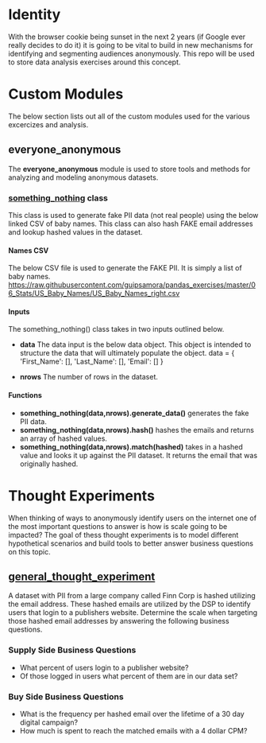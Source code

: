 # Identity
With the browser cookie being sunset in the next 2 years (if Google ever really decides to do it) it is going to be vital to build in new mechanisms for identifying and segmenting audiences anonymously. This repo will be used to store data analysis exercises around this concept.

# Custom Modules
The below section lists out all of the custom modules used for the various excercizes and analysis.

## everyone_anonymous 
The **everyone_anonymous** module is used to store tools and methods for analyzing and modeling anonymous datasets.

### [something_nothing](https://github.com/finnnilsen90/identity/blob/main/everyone_anonymous.py) class 
This class is used to generate fake PII data (not real people) using the below linked CSV of baby names. This class can also hash FAKE email addresses and lookup hashed values in the dataset.

#### Names CSV
The below CSV file is used to generate the FAKE PII. It is simply a list of baby names.
https://raw.githubusercontent.com/guipsamora/pandas_exercises/master/06_Stats/US_Baby_Names/US_Baby_Names_right.csv

#### Inputs
The something_nothing() class takes in two inputs outlined below. 
- **data** The data input is the below data object. This object is intended to structure the data that will ultimately populate the object.
data = {
            'First_Name': [],
            'Last_Name': [],
            'Email': []
        }

- **nrows** The number of rows in the dataset.

#### Functions
- **something_nothing(data,nrows).generate_data()** generates the fake PII data.
- **something_nothing(data,nrows).hash()** hashes the emails and returns an array of hashed values.
- **something_nothing(data,nrows).match(hashed)** takes in a hashed value and looks it up against the PII dataset. It returns the email that was originally hashed.

# Thought Experiments
When thinking of ways to anonymously identify users on the internet one of the most important questions to answer is how is scale going to be impacted? The goal of thess thought experiments is to model different hypothetical scenarios and build tools to better answer business questions on this topic.

## [general_thought_experiment](https://github.com/finnnilsen90/identity/blob/main/general_thought_experiment.ipynb)
A dataset with PII from a large company called Finn Corp is hashed utilizing the email address. These hashed emails are utilized by the DSP to identify users that login to a publishers website. Determine the scale when targeting those hashed email addresses by answering the following business questions.

### Supply Side Business Questions
- What percent of users login to a publisher website?
- Of those logged in users what percent of them are in our data set?
### Buy Side Business Questions
- What is the frequency per hashed email over the lifetime of a 30 day digital campaign?
- How much is spent to reach the matched emails with a 4 dollar CPM?
